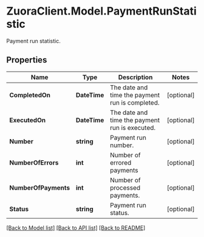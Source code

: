 # ZuoraClient.Model.PaymentRunStatistic
Payment run statistic.

## Properties

Name | Type | Description | Notes
------------ | ------------- | ------------- | -------------
**CompletedOn** | **DateTime** | The date and time the payment run is completed.  | [optional] 
**ExecutedOn** | **DateTime** | The date and time the payment run is executed.  | [optional] 
**Number** | **string** | Payment run number.  | [optional] 
**NumberOfErrors** | **int** | Number of errored payments  | [optional] 
**NumberOfPayments** | **int** | Number of processed payments.  | [optional] 
**Status** | **string** | Payment run status.  | [optional] 

[[Back to Model list]](../README.md#documentation-for-models) [[Back to API list]](../README.md#documentation-for-api-endpoints) [[Back to README]](../README.md)

